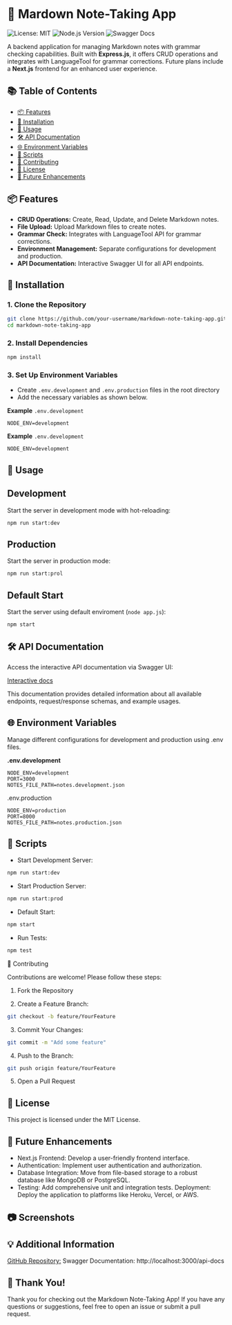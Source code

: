 # 📝 Mardown Note-Taking App

![License: MIT](https://img.shields.io/badge/License-MIT-yellow.svg)
![Node.js Version](https://img.shields.io/badge/node-%3E%3D14.0.0-brightgreen)
![Swagger Docs](https://img.shields.io/badge/API_Docs-Swagger-blue)

A backend application for managing Markdown notes with grammar checking capabilities. Built with **Express.js**, it offers CRUD operations and integrates with LanguageTool for grammar corrections. Future plans include a **Next.js** frontend for an enhanced user experience.

## 📚 Table of Contents

- [📦 Features](#-features)
- [🚀 Installation](#-installation)
- [🔧 Usage](#-usage)
- [🛠 API Documentation](#-api-documentation)
- [🌐 Environment Variables](#-environment-variables)
- [📜 Scripts](#-scripts)
- [🤝 Contributing](#-contributing)
- [📝 License](#-license)
- [🔮 Future Enhancements](#-future-enhancements)


## 📦 Features

- **CRUD Operations:** Create, Read, Update, and Delete Markdown notes.
- **File Upload:** Upload Markdown files to create notes.
- **Grammar Check:** Integrates with LanguageTool API for grammar corrections.
- **Environment Management:** Separate configurations for development and production.
- **API Documentation:** Interactive Swagger UI for all API endpoints.

## 🚀 Installation

### 1. **Clone the Repository**

```bash
git clone https://github.com/your-username/markdown-note-taking-app.git
cd markdown-note-taking-app
```

### 2. Install Dependencies
```bash
npm install
```

### 3. Set Up Environment Variables
 - Create `.env.development` and `.env.production` files in the root directory
 - Add the necessary variables as shown below.

 **Example** `.env.development`
 ```env
 NODE_ENV=development
 ```
 **Example** `.env.development`
 ```env
 NODE_ENV=development
 ```

 ## 🔧 Usage
 ## Development
 Start the server in development mode with hot-reloading:
 ```bash
 npm run start:dev
 ```

 ## Production

 Start the server in production mode:
 ```bash
 npm run start:prol
 ```
## Default Start

Start the server using default enviroment (`node app.js`):
```bash
npm start
```

## 🛠 API Documentation

Access the interactive API documentation via Swagger UI:

[Interactive docs](http://localhost:3000/api-docs)

This documentation provides detailed information about all available endpoints, request/response schemas, and example usages.


## 🌐 Environment Variables
Manage different configurations for development and production using .env files.

**.env.development**
```env
NODE_ENV=development
PORT=3000
NOTES_FILE_PATH=notes.development.json
```
.env.production
```env
NODE_ENV=production
PORT=8000
NOTES_FILE_PATH=notes.production.json
```

## 📜 Scripts
- Start Development Server:

```bash
npm run start:dev
```
- Start Production Server:
```bash
npm run start:prod
```
- Default Start:
```bash
npm start
```
- Run Tests:
```bash
npm test
```

🤝 Contributing

Contributions are welcome! Please follow these steps:

1. Fork the Repository

2. Create a Feature Branch:

```bash
git checkout -b feature/YourFeature
```
3. Commit Your Changes:
```bash
git commit -m "Add some feature"
```
4. Push to the Branch:
```bash
git push origin feature/YourFeature
```
5. Open a Pull Request

## 📝 License

This project is licensed under the MIT License.

## 🔮 Future Enhancements

- Next.js Frontend: Develop a user-friendly frontend interface.
- Authentication: Implement user authentication and authorization.
- Database Integration: Move from file-based storage to a robust database like MongoDB or PostgreSQL.
- Testing: Add comprehensive unit and integration tests.
Deployment: Deploy the application to platforms like Heroku, Vercel, or AWS.

## 📷 Screenshots


## 💡 Additional Information
[GitHub Repository:](https://github.com/ivansing/markdown-note-taking-app)
Swagger Documentation: http://localhost:3000/api-docs

## 🎉 Thank You!

Thank you for checking out the Markdown Note-Taking App! If you have any questions or suggestions, feel free to open an issue or submit a pull request.
